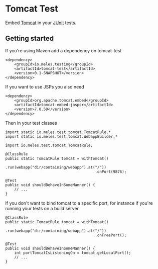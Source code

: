 # Tomcat Test

Embed [Tomcat](http://tomcat.apache.org/) in your [JUnit](http://junit.org/) tests.

## Getting started

If you're using Maven add a dependency on tomcat-test

    <dependency>
        <groupId>io.meles.testing</groupId>
        <artifactId>tomcat-test</artifactId>
        <version>0.1-SNAPSHOT</version>
    </dependency>

If you want to use JSPs you also need

    <dependency>
        <groupId>org.apache.tomcat.embed</groupId>
        <artifactId>tomcat-embed-jasper</artifactId>
        <version>7.0.50</version>
    </dependency>

Then in your test classes

    import static io.meles.test.tomcat.TomcatRule.*
    import static io.meles.test.tomcat.WebappBuilder.*

    import io.meles.test.tomcat.TomcatRule;

    @ClassRule
    public static TomcatRule tomcat = withTomcat()
                                            .run(webapp("dir/containing/webapp").at("/"))
                                            .onPort(9876);

    @Test
    public void shouldBehaveInSomeManner() {
        // ...
    }

If you don't want to bind tomcat to a specific port, for instance if you're running your tests on a build server

    @ClassRule
    public static TomcatRule tomcat = withTomcat()
                                            .run(webapp("dir/containing/webapp").at("/"))
                                            .onFreePort();

    @Test
    public void shouldBehaveInSomeManner() {
        int portTomcatIsListeningOn = tomcat.getLocalPort();
        // ...
    }
